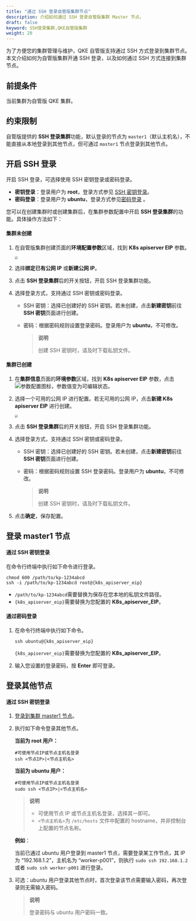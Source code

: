 ```yaml
---
title: "通过 SSH 登录自管版集群节点"
description: 介绍如何通过 SSH 登录自管版集群 Master 节点。
draft: false
keyword: SSH登录集群,QKE自管版集群
weight: 20
---
```


为了方便您的集群管理与维护，QKE 自管版支持通过 SSH 方式登录到集群节点。本文介绍如何为自管版集群开通 SSH 登录，以及如何通过 SSH 方式连接到集群节点。

## 前提条件

当前集群为自管版 QKE 集群。

## 约束限制

自管版提供的 **SSH 登录集群**功能，默认登录的节点为 `master1`（默认主机名），不能直接从本地登录到其他节点，但可通过 `master1` 节点登录到其他节点。

## 开启 SSH 登录

开启 SSH 登录，可选择使用 SSH 密钥登录或密码登录。

- **密钥登录**：登录用户为 **root**，登录方式参见 [SSH 密钥登录](#通过-ssh-密钥登录)。
- **密码登录**：登录用户为 **ubuntu**，登录方式参见[密码登录](#通过密码登录) 。

您可以在创建集群时或创建集群后，在集群参数配置中开启 **SSH 登录集群**的功能。具体操作方法如下：

#### 集群未创建

1. 在自管版集群创建页面的**环境配置参数**区域，找到 **K8s apiserver EIP** 参数。

   <img src="/container/qke_plus/_images/enable_ssh_login_oncreation.png" style="zoom:50%">

2. 选择**绑定已有公网 IP** 或**新建公网 IP**。

3. 点击 **SSH 登录集群**后的开关按钮，开启 SSH 登录集群功能。

4. 选择登录方式，支持通过 SSH 密钥或密码登录。

   - SSH 密钥：选择已创建好的 SSH 密钥。若未创建，点击**新建密钥**前往 **SSH 密钥**页面进行创建。

   - 密码：根据密码规则设置登录密码。登录用户为 **ubuntu**，不可修改。

     > **说明**
     >
     > 创建 SSH 密钥时，请及时下载私钥文件。

#### 集群已创建

1. 在**集群信息**页面的**环境参数**区域，找到 **K8s apiserver EIP** 参数，点击![参数配置](/container/qke_plus/_images/edit_icon.png)图标，参数值变为可编辑状态。

2. 选择一个可用的公网 IP 进行配置。若无可用的公网 IP，点击**新建 K8s apiserver EIP** 进行创建。

   <img src="/container/qke_plus/_images/enable_ssh_login.png" style="zoom:50%">

3. 点击 **SSH 登录集群**后的开关按钮，开启 SSH 登录集群功能。

4. 选择登录方式，支持通过 SSH 密钥或密码登录。

   - SSH 密钥：选择已创建好的 SSH 密钥。若未创建，点击**新建密钥**前往 **SSH 密钥**页面进行创建。

   - 密码：根据密码规则设置 SSH 登录密码。登录用户为 **ubuntu**，不可修改。

     > **说明**
     >
     > 创建 SSH 密钥时，请及时下载私钥文件。

5. 点击**确定**，保存配置。

## 登录 master1 节点 

#### 通过 SSH 密钥登录

在命令行终端中执行如下命令进行登录。

```
chmod 600 /path/to/kp-1234abcd
ssh -i /path/to/kp-1234abcd root@{k8s_apiserver_eip}
```

- `/path/to/kp-1234abcd`需要替换为保存在您本地的私钥文件路径。
- `{k8s_apiserver_eip}`需要替换为您配置的 **K8s_apiserver_EIP**。

#### 通过密码登录

1. 在命令行终端中执行如下命令。

   ```
   ssh ubuntu@{k8s_apiserver_eip}
   ```

   `{k8s_apiserver_eip}`需要替换为您配置的 **K8s_apiserver_EIP**。

2. 输入您设置的登录密码，按 **Enter** 即可登录。

## 登录其他节点

#### 通过 SSH 密钥登录

1. [登录到集群 master1 节点](#登录-master1-节点)。

2. 执行如下命令登录其他节点。

   **当前为 root 用户：**

   ```shell
   #可使用节点IP或节点主机名登录
   ssh <节点IP>|<节点主机名>
   ```

   **当前为 ubuntu 用户：**

   ```shell
   #可使用节点IP或节点主机名登录
   sudo ssh <节点IP>|<节点主机名>
   ```

   > **说明**
   >
   > - 可使用节点 IP 或节点主机名登录，选择其一即可。
   > - `<节点主机名>`为  `/etc/hosts`  文件中配置的 hostname，并非控制台上配置的节点名称。

   **例如**：

   当前已通过 ubuntu 用户登录到 master1 节点，需要登录某工作节点，其 IP 为 “192.168.1.2”，主机名为 “worker-p001”，则执行 `sudo ssh 192.168.1.2`  或者  `sudo ssh worker-p001`  进行登录。

3. 可选：ubuntu 用户登录其他节点时，首次登录该节点需要输入密码，再次登录则无需输入密码。

   > **说明**
   >
   > 登录密码与 ubuntu 用户密码一致。




